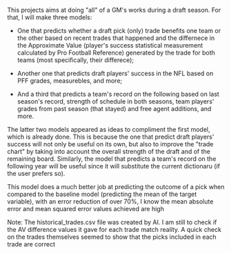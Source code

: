 This projects aims at doing "all" of a GM's works during a draft season. For that, I will make three models:

- One that predicts whether a draft pick (only) trade benefits one team or the other based on recent trades that happened and the differnece in the Approximate Value (player's success statistical measurement calculated by Pro Football Reference) generated by the trade for both teams (most specifically, their differece);

- Another one that predicts draft players' success in the NFL based on PFF grades, measurebles, and more;

- And a third that predicts a team's record on the following based on last season's record, strength of schedule in both seasons, team players' grades from past season (that stayed) and free agent additions, and more.

The latter two models appeared as ideas to compliment the first model, which is already done. This is because the one that predict draft players' success will not only be useful on its own, but also to improve the "trade chart" by taking into account the overall strength of the draft and of the remaining board. Similarly, the model that predicts a team's record on the following year will be useful since it will substitute the current dictionaru (if the user prefers so).

This model does a much better job at predicting the outcome of a pick when compared to the baseline model (predicting the mean of the target variable), with an error reduction of over 70%, I know the mean absolute error and mean squared error values achieved are high

Note: The historical_trades.csv file was created by AI. I am still to check if the AV difference values it gave for each trade match reality. A quick check on the trades themselves seemed to show that the picks included in each trade are correct
